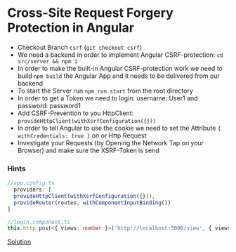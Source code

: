 # Cross-Site Request Forgery Protection in Angular

- Checkout Branch `csrf` (`git checkout csrf`)
- We need a backend in order to implement Angular CSRF-protection: `cd src/server && npm i`
- In order to make the built-in Angular CSRF-protection work we need to build `npm build` the Angular App and it needs to be delivered from our backend
- To start the Server run `npm run start` from the root directory
- In order to get a Token we need to login: username: User1 and password: password1
- Add CSRF-Prevention to you HttpClient: `provideHttpClient(withXsrfConfiguration({}))`
- In order to tell Angular to use the cookie we need to set the Attribute `{ withCredentials: true }` on or Http Request
- Investigate your Requests (by Opening the Network Tap on your Browser) and make sure the XSRF-Token is send

### Hints
```typescript
//app.config.ts
  providers: [
  provideHttpClient(withXsrfConfiguration({})),
  provideRouter(routes, withComponentInputBinding())
]

//login.component.ts
this.http.post<{ views: number }>('http://localhost:3000/view', { views: this.views } ,{withCredentials: true})
```

[Solution](https://github.com/martinakraus/angular-security/tree/csrf-solution)
